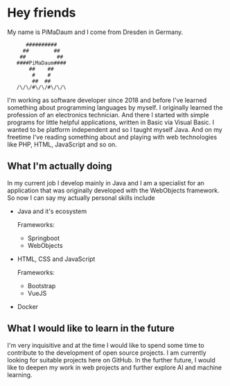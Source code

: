 # Hey friends
My name is PiMaDaum and I come from Dresden in Germany. 

```   
      ##########
     ##        ##
    ##          ##
   ####PiMaDaum####
       ##    ##
        #    #
        ##  ##
   /\/\/#\/\/#\/\/\
```

I'm working as software developer since 2018 and before I've learned something about programming languages by myself.
I originally learned the profession of an electronics technician. And there I started with simple programs for little helpful applications, written in Basic via Visual Basic. I wanted to be platform independent and so I taught myself Java. And on my freetime I've reading something about and playing with web technologies like PHP, HTML, JavaScript and so on.

## What I'm actually doing
In my current job I develop mainly in Java and I am a specialist for an application that was originally developed with the WebObjects framework.
So now I can say my actually personal skills include
- Java and it's ecosystem
  
  Frameworks:
  - Springboot
  - WebObjects

- HTML, CSS and JavaScript

  Frameworks:
  - Bootstrap
  - VueJS

- Docker

## What I would like to learn in the future
I'm very inquisitive and at the time I would like to spend some time to contribute to the development of open source projects. I am currently looking for suitable projects here on GitHub.
In the further future, I would like to deepen my work in web projects and further explore AI and machine learning.